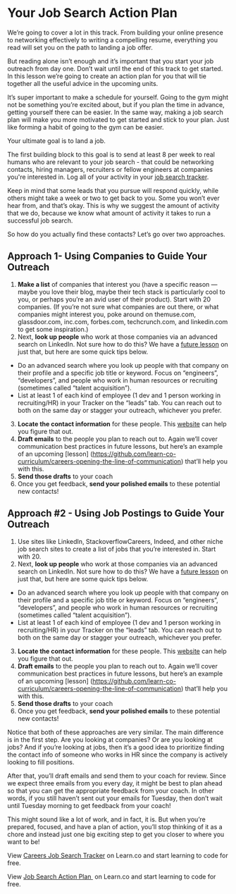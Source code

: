 # Your Job Search Action Plan 

We’re going to cover a lot in this track. From building your online presence to networking effectively to writing a compelling resume, everything you read will set you on the path to landing a job offer.  

But reading alone isn’t enough and it’s important that you start your job outreach from day one. Don’t wait until the end of this track to get started. In this lesson we’re going to create an action plan for you that will tie together all the useful advice in the upcoming units. 

It’s super important to make a schedule for yourself. Going to the gym might not be something you’re excited about, but if you plan the time in advance, getting yourself there can be easier. In the same way, making a job search plan will make you more motivated to get started and stick to your plan.  Just like forming a habit of going to the gym can be easier. 

Your ultimate goal is to land a job. 

The first building block to this goal is to send at least 8 per week to real humans who are relevant to your job search - that could be networking contacts, hiring managers, recruiters or fellow engineers at companies you're interested in. Log all of your activity in your [job search tracker](https://docs.google.com/spreadsheets/d/1B3Xn3eXOCz-8PTo1BKv-JRVAS7Hsz3UNx__6YJK14Ps/edit#gid=831244638).

Keep in mind that some leads that you pursue will respond quickly, while others might take a week or two to get back to you. Some you won’t ever hear from, and that’s okay. This is why we suggest the amount of activity that we do, because we know what amount of activity it takes to run a successful job search. 

So how do you actually find these contacts? Let’s go over two approaches. 

## Approach 1- Using Companies to Guide Your Outreach 

1. **Make a list** of companies that interest you (have a specific reason — maybe you love their blog, maybe their tech stack is particularly cool to you, or perhaps you’re an avid user of their product). Start with 20 companies. (If you’re not sure what companies are out there, or what companies might interest you, poke around on themuse.com, glassdoor.com, inc.com, forbes.com, techcrunch.com, and linkedin.com to get some inspiration.)
2. Next, **look up people** who work at those companies via an advanced search on LinkedIn. Not sure how to do this? We have a [future lesson](https://github.com/learn-co-curriculum/linkedin-for-research-and-networking) on just that, but here are some quick tips below.  
  - Do an advanced search where you look up people with that company on their profile and a specific job title or keyword. Focus on “engineers”, “developers”, and people who work in human resources or recruiting (sometimes called “talent acquisition”).
  - List at least 1 of each kind of employee (1 dev and 1 person working in recruiting/HR) in your Tracker on the “leads” tab. You can reach out to both on the same day or stagger your outreach, whichever you prefer. 
3. **Locate the contact information** for these people. This [website](https://www.linkedin.com/pulse/20140915184621-60525567-how-to-find-email-addresses?trk=hb_ntf_MEGAPHONE_ARTICLE_POST&trk=hb_ntf_MEGAPHONE_ARTICLE_POST) can help you figure that out. 
4. **Draft emails** to the people you plan to reach out to. Again we’ll cover communication best practices in future lessons, but here’s an example of an upcoming [lesson] (https://github.com/learn-co-curriculum/careers-opening-the-line-of-communication) that’ll help you with this. 
5. **Send those drafts** to your coach
6. Once you get feedback, **send your polished emails** to these potential new contacts!


## Approach #2 - Using Job Postings to Guide Your Outreach 

1. Use sites like LinkedIn, StackoverflowCareers, Indeed, and other niche job search sites to create a list of jobs that you’re interested in. Start with 20. 
2. Next, **look up people** who work at those companies via an advanced search on LinkedIn. Not sure how to do this? We have a [future lesson](https://github.com/learn-co-curriculum/linkedin-for-research-and-networking) on just that, but here are some quick tips below.  
  - Do an advanced search where you look up people with that company on their profile and a specific job title or keyword. Focus on “engineers”, “developers”, and people who work in human resources or recruiting (sometimes called “talent acquisition”).
  - List at least 1 of each kind of employee (1 dev and 1 person working in recruiting/HR) in your Tracker on the “leads” tab. You can reach out to both on the same day or stagger your outreach, whichever you prefer. 
3. **Locate the contact information** for these people. This [website](https://www.linkedin.com/pulse/20140915184621-60525567-how-to-find-email-addresses?trk=hb_ntf_MEGAPHONE_ARTICLE_POST&trk=hb_ntf_MEGAPHONE_ARTICLE_POST) can help you figure that out. 
4. **Draft emails** to the people you plan to reach out to. Again we’ll cover communication best practices in future lessons, but here’s an example of an upcoming [lesson] (https://github.com/learn-co-curriculum/careers-opening-the-line-of-communication) that’ll help you with this. 
5. **Send those drafts** to your coach
6. Once you get feedback, **send your polished emails** to these potential new contacts!

Notice that both of these approaches are very similar. The main difference is in the first step. Are you looking at companies? Or are you looking at jobs? And if you’re looking at jobs, then it’s a good idea to prioritize finding the contact info of someone who works in HR since the company is actively looking to fill positions. 

After that, you’ll draft emails and send them to your coach for review. Since we expect three emails from you every day, it might be best to plan ahead so that you can get the appropriate feedback from your coach. In other words, if you still haven’t sent out your emails for Tuesday, then don’t wait until Tuesday morning to get feedback from your coach!

This might sound like a lot of work, and in fact, it is. But when you’re prepared, focused, and have a plan of action, you’ll stop thinking of it as a chore and instead just one big exciting step to get you closer to where you want to be!

<p class='util--hide'>View <a href='https://learn.co/lessons/careers-job-search-tracker'>Careers Job Search Tracker</a> on Learn.co and start learning to code for free.</p>

<p class='util--hide'>View <a href='https://learn.co/lessons/careers-job-search-tracker'>Job Search Action Plan </a> on Learn.co and start learning to code for free.</p>
